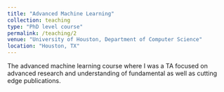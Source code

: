 ```yaml
---
title: "Advanced Machine Learning"
collection: teaching
type: "PhD level course"
permalink: /teaching/2
venue: "University of Houston, Department of Computer Science"
location: "Houston, TX"
---
```


The advanced machine learning course where I was a TA focused on advanced research and understanding of fundamental as well as cutting edge publications. 
